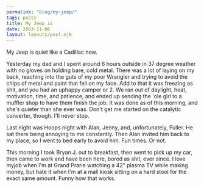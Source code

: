 ```yaml
---
permalink: "blog/my-jeep/"
tags: posts
title: My Jeep is
date: 2003-11-06
layout: layouts/post.njk
---
```


My Jeep is quiet like a Cadillac now. 

Yesterday my dad and I spent around 6 hours outside in 37 degree weather with no gloves on holding bare, cold metal. There was a lot of laying on my back, reaching into the guts of my poor Wrangler and trying to avoid the chips of metal and paint that fell on my face. Add to that it was freezing as shit, and you had an uphappy camper or 2. We ran out of daylight, heat, motivation, time, and patience, and ended up sending the 'ole girl to a muffler shop to have them finish the job. It was done as of this morning, and she's quieter than she ever was. Don't get me started on the catalytic converter, though. I'll never stop.

Last night was Hoops night with Alan, Jenny, and, unfortunately, Fuller. He sat there being annoying to me constantly. Then Alan invited him back to my place, so I went to bed early to avoid him. Fun times. Or not. 

This morning I took Bryan J. out to breakfast, then went to pick up my car, then came to work and have been here, bored as shit, ever since. I love myjob when I'm at Grand Prarie watching a 42" plasma TV while making money, but hate it when I'm at a mall kiosk sitting on a hard stool for the exact same amount. Funny how that works.